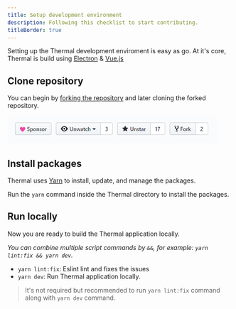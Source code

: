 ```yaml
---
title: Setup development environment
description: Following this checklist to start contributing.
titleBorder: true
---
```


Setting up the Thermal development enviroment is easy as go. At it's core, Thermal is build using [Electron](https://electronjs.org/) & [Vue.js](https://vuejs.org)

## Clone repository

You can begin by [forking the repository](https://github.com/gitthermal/thermal) and later cloning the forked repository.

[![Fork Thermal repository](./images/fork-thermal-repository.png)](https://github.com/gitthermal/thermal)

## Install packages

Thermal uses [Yarn](https://yarnpkg.com) to install, update, and manage the packages.

Run the `yarn` command inside the Thermal directory to install the packages.

## Run locally

Now you are ready to build the Thermal application locally.

_You can combine multiple script commands by `&&`, for example: `yarn lint:fix && yarn dev`._

- `yarn lint:fix`: Eslint lint and fixes the issues
- `yarn dev`: Run Thermal application locally.

> It's not required but recommended to run `yarn lint:fix` command along with `yarn dev` command.

